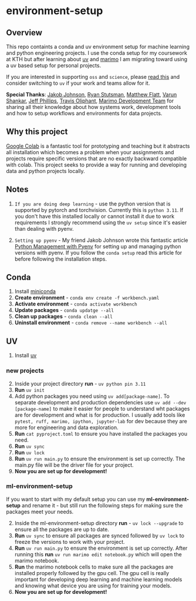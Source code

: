 # environment-setup

## Overview
This repo containts a conda and uv environment setup for machine learning and python engineering projects. I use the conda setup for my coursework at KTH but after learning about [uv](https://docs.astral.sh/uv/) and [marimo](https://marimo.io/) I am migrating toward using a uv based setup for personal projects.

If you are interested in supporting `oss` and `science`, please [read this](https://www.theregister.com/2024/08/08/anaconda_puts_the_squeeze_on/) and consider switching to `uv` if your work and teams allow for it. 

**Special Thanks**: [Jakob Johnson](https://jakobj.dev/), [Ryan Stutsman](https://rstutsman.github.io/), [Matthew Flatt](https://users.cs.utah.edu/~mflatt/), [Varun Shankar](https://users.cs.utah.edu/~shankar/), [Jeff Phillips](), [Travis Oliphant](https://www.nature.com/articles/d41586-025-02903-1), [Marimo Development Team](https://marimo.io/) for sharing all their knowledge about how systems work, development tools and how to setup workflows and environments for data projects. 

## Why this project 
[Google Colab](https://colab.research.google.com/) is a fantastic tool for prototyping and teaching but it abstracts all installation which becomes a problem when your assignments and projects require specific versions that are no exactly backward compatible with colab. This project seeks to provide a way for running and developing data and python projects locally.

## Notes 
1. `If you are doing deep learning` - use the python version that is supported by pytorch and torchvision. Currently this is `python 3.11`. If you don't have this installed locally or cannot install it due to work requirements I strongly recommend using the `uv setup` since it's easier than dealing with pyenv.  

2. `Setting up pyenv` - My friend Jakob Johnson wrote this fantastic article [Python Management with Pyenv](https://jakobj.dev/posts/pyenv/) for setting up and managing python versions with pyenv.  If you follow the `conda setup` read this article for before following the installation steps. 

## Conda 
1. Install [miniconda](https://www.anaconda.com/docs/getting-started/miniconda/main)
2. **Create environment** - `conda env create -f workbench.yaml` 
3. **Activate environment** - `conda activate workbench`
4. **Update packages** - `conda updatge --all`
5. **Clean up packages** - `conda clean --all`
6. **Uninstall environment** - `conda remove --name workbench --all`

## UV 
1. Install [uv](https://docs.astral.sh/uv/)
### new projects 
2. Inside your project directory **run** - `uv python pin 3.11`
3. **Run** `uv init` 
4. Add python packages you need using `uv add[package-name]`. To separate development and production dependencies use `uv add --dev [package-name]` to make it easier for people to understand wht packages are for development and what is for production. I usually add tools like `pytest, ruff, marimo, ipython, jupyter-lab` for dev because they are more for engineering and data exploration. 
5. **Run** `cat pyproject.toml` to ensure you have installed the packages you need. 
6. **Run** `uv sync`
7. **Run** `uv lock`
8. **Run** `uv run main.py` to ensure the environment is set up correctly. The main.py file will be the driver file for your project. 
8. **Now you are set up for development!**

### ml-environment-setup 
If you want to start with my default setup you can use my **ml-environment-setup** and rename it - but still run the following steps for making sure the packages meet your needs. 

2. Inside the ml-environment-setup directory **run** - `uv lock --upgrade` to ensure all the packages are up to date. 
3. **Run** `uv sync` to ensure all packages are synced followed by `uv lock` to freeze the versions to work with your project. 
4. **Run** `uv run main.py` to ensure the environment is set up correctly. After running this **run** `uv run marimo edit notebook.py` which will open the marimo notebook. 
5. **Run** the marimo notebook cells to make sure all the packages are installed properly followed by the gpu cell. The gpu cell is really important for developing deep learning and machine learning models and knowing what device you are using for training your models. 
6. **Now you are set up for development!**  